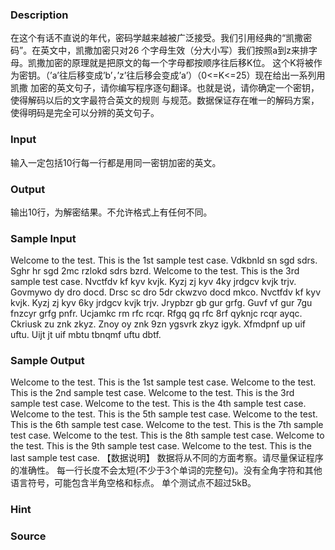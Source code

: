 
### Description
在这个有话不直说的年代，密码学越来越被广泛接受。我们引用经典的“凯撒密码”。在英文中，凯撒加密只对26
个字母生效（分大小写）我们按照a到z来排字母。凯撒加密的原理就是把原文的每一个字母都按顺序往后移K位。
这个K将被作为密钥。（’a’往后移变成’b’，’z’往后移会变成’a’）（0<=K<=25）现在给出一系列用凯撒
加密的英文句子，请你编写程序逐句翻译。也就是说，请你确定一个密钥，使得解码以后的文字最符合英文的规则
与规范。数据保证存在唯一的解码方案，使得明码是完全可以分辨的英文句子。
### Input
输入一定包括10行每一行都是用同一密钥加密的英文。
### Output
输出10行，为解密结果。不允许格式上有任何不同。
### Sample Input
Welcome to the test. This is the 1st sample test case.
Vdkbnld sn sgd sdrs. Sghr hr sgd 2mc rzlokd sdrs bzrd.
Welcome to the test. This is the 3rd sample test case.
Nvctfdv kf kyv kvjk. Kyzj zj kyv 4ky jrdgcv kvjk trjv.
Govmywo dy dro docd. Drsc sc dro 5dr ckwzvo docd mkco.
Nvctfdv kf kyv kvjk. Kyzj zj kyv 6ky jrdgcv kvjk trjv.
Jrypbzr gb gur grfg. Guvf vf gur 7gu fnzcyr grfg pnfr.
Ucjamkc rm rfc rcqr. Rfgq gq rfc 8rf qyknjc rcqr ayqc.
Ckriusk zu znk zkyz. Znoy oy znk 9zn ygsvrk zkyz igyk.
Xfmdpnf up uif uftu. Uijt jt uif mbtu tbnqmf uftu dbtf.

### Sample Output
Welcome to the test. This is the 1st sample test case.
Welcome to the test. This is the 2nd sample test case.
Welcome to the test. This is the 3rd sample test case.
Welcome to the test. This is the 4th sample test case.
Welcome to the test. This is the 5th sample test case.
Welcome to the test. This is the 6th sample test case.
Welcome to the test. This is the 7th sample test case.
Welcome to the test. This is the 8th sample test case.
Welcome to the test. This is the 9th sample test case.
Welcome to the test. This is the last sample test case.
【数据说明】
数据将从不同的方面考察。请尽量保证程序的准确性。
每一行长度不会太短(不少于3个单词的完整句)。没有全角字符和其他语言符号，可能包含半角空格和标点。
单个测试点不超过5kB。

### Hint

### Source

